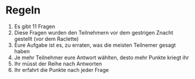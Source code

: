 # Regeln

1. Es gibt 11 Fragen
2. Diese Fragen wurden den Teilnehmern vor dem gestrigen Znacht gestellt (vor dem Raclette)
3. Eure Aufgabe ist es, zu erraten, was die meisten Teilnemer gesagt haben
4. Je mehr Teilnehmer eure Antwort wählten, desto mehr Punkte kriegt ihr
5. Ihr müsst der Reihe nach Antworten
6. Ihr erfahrt die Punkte nach jeder Frage

